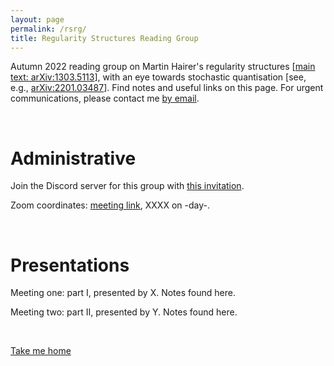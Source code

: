 ```yaml
---
layout: page
permalink: /rsrg/
title: Regularity Structures Reading Group
---
```


Autumn 2022 reading group on Martin Hairer's regularity structures \[[main text: arXiv:1303.5113](https://arxiv.org/abs/1303.5113)\], with an eye towards stochastic quantisation \[see, e.g., [arXiv:2201.03487](https://arxiv.org/abs/2201.03487)\]. Find notes and useful links on this page. For urgent communications, please contact me [by email](mailto:dalton.sakthivadivel@stonybrook.edu).

&nbsp;

# Administrative

Join the Discord server for this group with [this invitation](...). 

Zoom coordinates: [meeting link](...), XXXX on -day-.

&nbsp;

# Presentations

Meeting one: part I, presented by X. Notes found here. 

Meeting two: part II, presented by Y. Notes found here.

&nbsp;

[Take me home](https://darsakthi.github.io)
